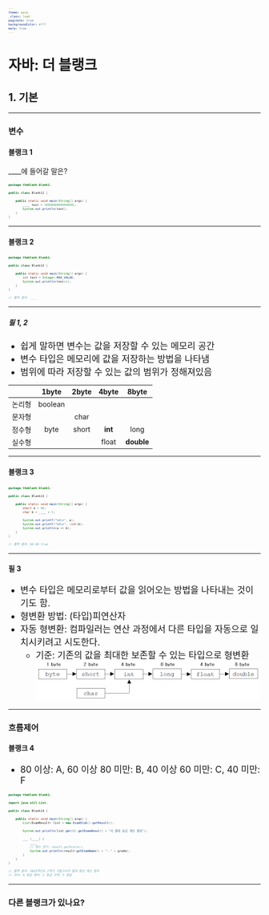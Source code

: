 ```yaml
---
theme: gaia
_class: lead
paginate: true
backgroundColor: #fff
marp: true
---
```

<style>
    .slide {
        font-family: 'Noto Sans CJK KR'
    }

    pre {
        font-size: 75%;
    }
</style>

# 자바: 더 블랭크
## 1. 기본

---

### 변수

#### 블랭크 1

____에 들어갈 말은?

```java
package theblank.blank1;

public class Blank11 {

	public static void main(String[] args) {
		____ test = 1000000000000000L;
		System.out.println(test);
	}
}
```

---

#### 블랭크 2

```java
package theblank.blank1;

public class Blank12 {

	public static void main(String[] args) {
		int test = Integer.MAX_VALUE;
		System.out.println(test+1);
	}
}

// 출력 결과: ____
```

---

##### 필 1, 2

- 쉽게 말하면 변수는 값을 저장할 수 있는 메모리 공간
- 변수 타입은 메모리에 값을 저장하는 방법을 나타냄
- 범위에 따라 저장할 수 있는 값의 범위가 정해져있음

|        | 1byte   | 2byte | 4byte   | 8byte      |
|:------:|:-------:|:-----:|:-------:|:----------:|
| 논리형 | boolean |       |         |            |
| 문자형 |         | char  |         |            |
| 정수형 | byte    | short | **int** | long       |
| 실수형 |         |       | float   | **double** |

---

#### 블랭크 3

```java
package theblank.blank1;

public class Blank13 {

	public static void main(String[] args) {
		short a = 66;
		char b = ____ + 1;
		
		System.out.printf("%d\n", a);
		System.out.printf("%d\n", (int)b);
		System.out.println(a == b);
	}
}

// 출력 결과: 66 66 true
```

---

#### 필 3

- 변수 타입은 메모리로부터 값을 읽어오는 방법을 나타내는 것이기도 함.
- 형변환 방법: (타입)피연산자
- 자동 형변환: 컴파일러는 연산 과정에서 다른 타입을 자동으로 일치시키려고 시도한다.
    - 기준: 기존의 값을 최대한 보존할 수 있는 타입으로 형변환
	![자동형변환](./assets/blank1/img1.png)

---

### 흐름제어

#### 블랭크 4

- 80 이상: A, 60 이상 80 미만: B, 40 이상 60 미만: C, 40 미만: F

```java
package theblank.blank1;

import java.util.List;

public class Blank14 {

	public static void main(String[] args) {
		List<ExamResult> list = new ExamStub().getResult();
		
		System.out.println(list.get(0).getExamAbout() + "의 절대 등급 계산 결과");
		
		___ (____) {
			____
			// 점수 얻기: result.getScore();
			System.out.println(result.getExamName() + ": " + grade);
		}
	}
}

// 출력 결과: 2022학년도 2학기 기말고사의 절대 등급 계산 결과
// 국어: A 등급 영어: C 등급 수학: F 등급
```

<style scoped>
	li {
		font-size: 18px;
	}
	pre {
		font-size: 50%;
	}
</style>

---

### 다른 블랭크가 있나요?

